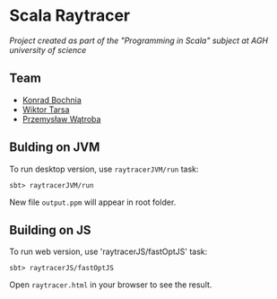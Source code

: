Scala Raytracer
===

*Project created as part of the "Programming in Scala" subject at AGH university of science*

## Team
+ [Konrad Bochnia](github.com/szebniok)
+ [Wiktor Tarsa](github.com/wtarsa)
+ [Przemysław Wątroba](github.com/Przemyslaw5)

## Bulding on JVM

To run desktop version, use `raytracerJVM/run` task:

```
sbt> raytracerJVM/run
```

New file `output.ppm` will appear in root folder.

## Building on JS

To run web version, use 'raytracerJS/fastOptJS' task:

```
sbt> raytracerJS/fastOptJS
```

Open `raytracer.html` in your browser to see the result.
